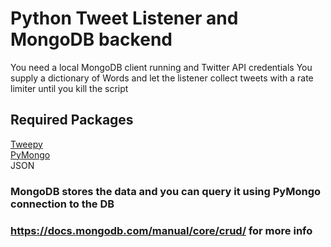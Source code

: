 # Python Tweet Listener and MongoDB backend
You need a local MongoDB client running and Twitter API credentials
You supply a dictionary of Words and let the listener collect tweets with a rate limiter until you kill the script
## Required Packages
[Tweepy](http://www.tweepy.org/) <br>
[PyMongo](https://api.mongodb.com/python/current/) <br>
JSON
### MongoDB stores the data and you can query it using PyMongo connection to the DB
### https://docs.mongodb.com/manual/core/crud/ for more info
